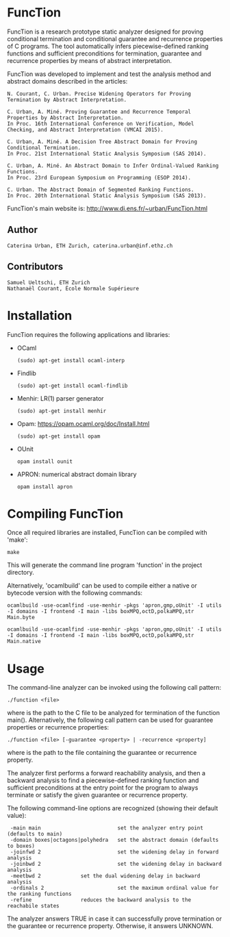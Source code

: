 # FuncTion

FuncTion is a research prototype static analyzer designed for proving conditional termination and conditional guarantee and recurrence properties of C programs. The tool automatically infers piecewise-defined ranking functions and sufficient preconditions for termination, guarantee and recurrence properties by means of abstract interpretation.

FuncTion was developed to implement and test the analysis method and abstract domains described in the articles:

	N. Courant, C. Urban. Precise Widening Operators for Proving Termination by Abstract Interpretation.
	
	C. Urban, A. Miné. Proving Guarantee and Recurrence Temporal Properties by Abstract Interpretation.
	In Proc. 16th International Conference on Verification, Model Checking, and Abstract Interpretation (VMCAI 2015). 
	
	C. Urban, A. Miné. A Decision Tree Abstract Domain for Proving Conditional Termination.
	In Proc. 21st International Static Analysis Symposium (SAS 2014).

	C. Urban, A. Miné. An Abstract Domain to Infer Ordinal-Valued Ranking Functions.
	In Proc. 23rd European Symposium on Programming (ESOP 2014).

	C. Urban. The Abstract Domain of Segmented Ranking Functions.
	In Proc. 20th International Static Analysis Symposium (SAS 2013).

FuncTion's main website is: http://www.di.ens.fr/~urban/FuncTion.html

## Author

	Caterina Urban, ETH Zurich, caterina.urban@inf.ethz.ch 
	
## Contributors

	Samuel Ueltschi, ETH Zurich
	Nathanaël Courant, École Normale Supérieure
	
# Installation

FuncTion requires the following applications and libraries:

* OCaml 

	```
	(sudo) apt-get install ocaml-interp
	```

* Findlib

	```
	(sudo) apt-get install ocaml-findlib
	```

* Menhir: LR(1) parser generator

	```
	(sudo) apt-get install menhir
	```
  
* Opam: https://opam.ocaml.org/doc/Install.html

	```
	(sudo) apt-get install opam
	```
  
* OUnit

	```
	opam install ounit
	```

* APRON: numerical abstract domain library

	```
	opam install apron
	```


# Compiling FuncTion

Once all required libraries are installed, FuncTion can be compiled with 'make':

```
make
```

This will generate the command line program 'function' in the project directory. 

Alternatively, 'ocamlbuild' can be used to compile either a native or bytecode version with the following commands:

```
ocamlbuild -use-ocamlfind -use-menhir -pkgs 'apron,gmp,oUnit' -I utils -I domains -I frontend -I main -libs boxMPQ,octD,polkaMPQ,str Main.byte
```

```
ocamlbuild -use-ocamlfind -use-menhir -pkgs 'apron,gmp,oUnit' -I utils -I domains -I frontend -I main -libs boxMPQ,octD,polkaMPQ,str Main.native
```

# Usage

The command-line analyzer can be invoked using the following call pattern:

	./function <file> 

where <file> is the path to the C file to be analyzed for termination of the function main(). Alternatively, the following call pattern can be used for guarantee properties or recurrence properties:

	./function <file> [-guarantee <property> | -recurrence <property]

where <property> is the path to the file containing the guarantee or recurrence property.

The analyzer first performs a forward reachability analysis, and then a backward analysis to find a piecewise-defined ranking function and sufficient preconditions at the entry point for the program to always terminate or satisfy the given guarantee or recurrence property.

The following command-line options are recognized
(showing their default value):

	 -main main                         set the analyzer entry point (defaults to main)
	 -domain boxes|octagons|polyhedra   set the abstract domain (defaults to boxes)
	 -joinfwd 2                         set the widening delay in forward analysis
	 -joinbwd 2                         set the widening delay in backward analysis
	 -meetbwd 2			    set the dual widening delay in backward analysis
	 -ordinals 2                        set the maximum ordinal value for the ranking functions
	 -refine			    reduces the backward analysis to the reachabile states

The analyzer answers TRUE in case it can successfully prove termination or the guarantee or recurrence property. 
Otherwise, it answers UNKNOWN.
